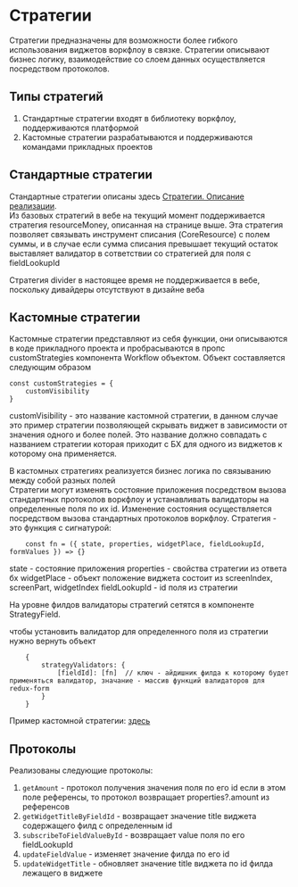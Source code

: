 # Стратегии

Стратегии предназначены для возможности более гибкого использования виджетов воркфлоу в связке.
Стратегии описывают бизнес логику, взаимодействие со слоем данных осуществляется посредством протоколов.

## Типы стратегий
1. Стандартные стратегии входят в библиотеку воркфлоу, поддерживаются платформой
2. Кастомные стратегии разрабатываются и поддерживаются командами прикладных проектов

## Стандартные стратегии
 Стандартные стратегии описаны здесь [Стратегии. Описание реализации](https://sbtatlas.sigma.sbrf.ru/wiki/pages/viewpage.action?pageId=2312013635). <br> 
 Из базовых стратегий в вебе на текущий момент поддерживается стратегия resourceMoney, описанная на странице выше.
Эта стратегия позволяет связывать инструмент списания (CoreResource) с полем суммы, и в случае если сумма списания превышает текущий остаток выставляет валидатор в сответствии со стратегией для поля с fieldLookupId

Стратегия divider в настоящее время не поддерживается в вебе, поскольку дивайдеры отсутствуют в дизайне веба

## Кастомные стратегии 
Кастомные стратегии представляют из себя функции, они описываются в коде прикладного проекта и пробрасываются в пропс customStrategies
компонента Workflow объектом.
Объект составляется следующим образом
```
const customStrategies = {
    customVisibility
}
```
customVisibility - это название кастомной стратегии, в данном случае это пример стратегии позволяющей скрывать виджет в зависимости от значения одного и более полей.
Это название должно совпадать с названием стратегии которая приходит с БХ для одного из виджетов к которому она применяется.

В кастомных стратегиях реализуется бизнес логика по связыванию между собой разных полей <br>
Стратегии могут изменять состояние приложения посредством вызова стандартных протоколов воркфлоу и устанавливать валидаторы на определенные поля по их id.
Изменение состояния осуществляется посредством вызова стандартных протоколов воркфлоу.
Стратегия - это функция с сигнатурой:
```
    const fn = ({ state, properties, widgetPlace, fieldLookupId, formValues }) => {}
```
state - состояние приложения
properties -  свойства стратегии из ответа бх
widgetPlace - объект положение виджета состоит из screenIndex, screenPart, widgetIndex
fieldLookupId - id поля из стратегии

На уровне филдов валидаторы стратегий сетятся в компоненте StrategyField.

чтобы установить валидатор для определенного поля из стратегии нужно вернуть объект 
```
    {
        strategyValidators: {
            [fieldId]: [fn]  // ключ - айдишник филда к которому будет применяться валидатор, значание - массив функций валидаторов для redux-form
        }
    }
```

Пример кастомной стратегии: [здесь](../../../fixture/src/custom-strategies)

## Протоколы

Реализованы следующие протоколы:
1. ```getAmount``` - протокол получения значения поля по его id если в этом поле референсы, то протокол возвращает properties?.amount из референсов
2. ```getWidgetTitleByFieldId``` - возвращает значение title виджета содержащего филд с определенным id
3. ```subscribeToFieldValueById``` - возвращает value поля по его fieldLookupId
4. ```updateFieldValue``` - изменяет значение филда по его id
5. ```updateWidgetTitle``` - обновляет значение title виджета по id филда лежащего в виджете
